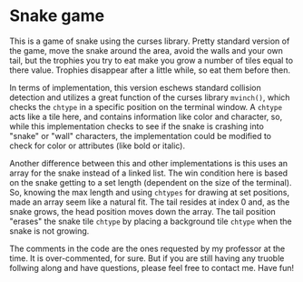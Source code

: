 # Snake game
This is a game of snake using the curses library. Pretty standard version of the game, move the snake around the area, avoid the walls and your own tail, but the trophies you try to eat make you grow a number of tiles equal to there value. Trophies disappear after a little while, so eat them before then.

In terms of implementation, this version eschews standard collision detection and utilizes a great function of the curses library `mvinch()`, which checks the `chtype` in a  specific position on the terminal window. A `chtype` acts like a tile here, and contains information like color and character, so, while this implementation checks to see if the snake is crashing into "snake" or "wall" characters, the implementation could be modified to check for color or attributes (like bold or italic).

Another difference between this and other implementations is this uses an array for the snake instead of a linked list. The win condition here is based on the snake getting to  a set length (dependent on the size of the terminal). So, knowing the max length and using `chtypes` for drawing at set positions, made an array seem like a natural fit. The tail resides at index 0 and, as the snake grows, the head position moves down the array. The tail position "erases" the snake tile `chtype` by placing a background tile `chtype` when the snake is not growing.

The comments in the code are the ones requested by my professor at the time. It is over-commented, for sure. But if you are still having any truoble follwing along and have questions, please feel free to contact me. Have fun!
